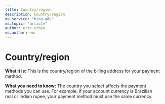 ```yaml
---
title: Country/region
description: Country/region
ms.service: "bing-ads"
ms.topic: "article"
author: eric-urban
ms.author: eur
---
```


# Country/region

**What it is:**  This is the country/region of the billing address for your payment method.

**What you need to know:**  The country you select affects the payment methods you can use. For example, if your account currency is Brazilian real or Indian rupee, your payment method must use the same currency.


